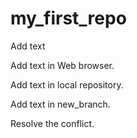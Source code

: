 ﻿# my_first_repo

Add text

Add text in Web browser.

Add text in local repository.

Add text in new_branch.

Resolve the conflict.
